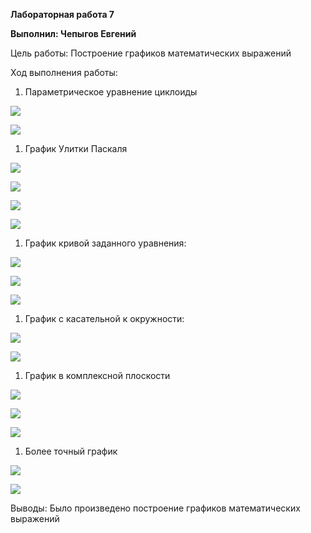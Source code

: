**Лабораторная работа 7**

**Выполнил: Чепыгов Евгений**

Цель работы: Построение графиков математических выражений

Ход выполнения работы:

1.  Параметрическое уравнение циклоиды

![](media/73acb4aa6dd1ca0f7905fa0162610afc.png)

![](media/f9b724ffcd58924e98ac1c62cdd70ff2.png)

1.  График Улитки Паскаля

![](media/4092a7d646eddf1db5db2f9b2c39931b.png)

![](media/1431a3cb5ba6526558fece822918a0a4.png)

![](media/f42128dbed45a50c959e4c1ab6d8d108.png)

![](media/8548bc716db181d5f9d2eb11b5f0e6f1.png)

1.  График кривой заданного уравнения:

![](media/138dcee0618f3fb4cc81d2163ae1f440.png)

![](media/3e4d5aebf4d1381e1a223636f58f6793.png)

![](media/c9a9273da7f44056743252c9e5edc5e0.png)

1.  График с касательной к окружности:

![](media/d249bd04f5fe61305019806275e442fc.png)

![](media/678c0700c18e43cc00a4e3ae93c3b6ba.png)

1.  График в комплексной плоскости

![](media/b5b2e257d6e96c0dd03948352aec82eb.png)

![](media/9feee93580885b1b6216920c91eb9c12.png)

![](media/17c89324b147924163b03d2c87056b2d.png)

1.  Более точный график

![](media/968c098e4cb409cc0132b578ba4e95d9.png)

![](media/5a595c3c257aa4b8c67fb11e62cd85c2.png)

Выводы: Было произведено построение графиков математических выражений
